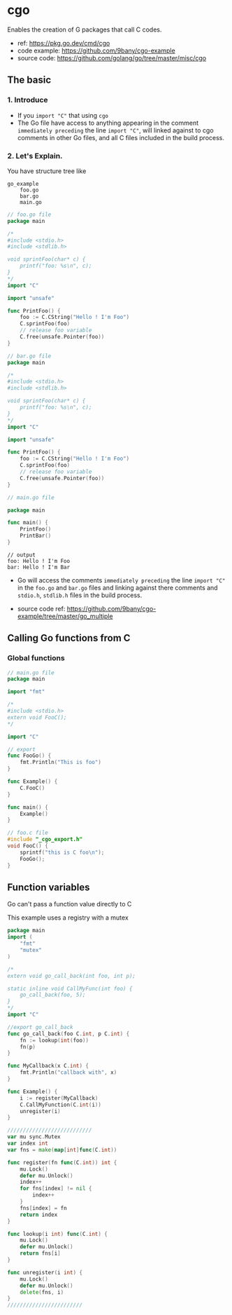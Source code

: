 # cgo

Enables the creation of G packages that call C codes.

- ref: https://pkg.go.dev/cmd/cgo
- code example: https://github.com/9bany/cgo-example
- source code: https://github.com/golang/go/tree/master/misc/cgo

## The basic

### 1. Introduce
- If you `import "C"` that using `cgo`
- The Go file have access to anything appearing in the comment `immediately preceding` the line `import "C"`, will linked against to cgo comments in other Go files, and all C files included in the build process.

### 2. Let's Explain.

You have structure tree like

```
go_example
    foo.go
    bar.go
    main.go 
```

```go
// foo.go file
package main

/*
#include <stdio.h>
#include <stdlib.h>

void sprintFoo(char* c) {
	printf("foo: %s\n", c);
}
*/
import "C"

import "unsafe"

func PrintFoo() {
	foo := C.CString("Hello ! I'm Foo")
	C.sprintFoo(foo)
	// release foo variable
	C.free(unsafe.Pointer(foo))
}

```

```go
// bar.go file
package main

/*
#include <stdio.h>
#include <stdlib.h>

void sprintFoo(char* c) {
	printf("foo: %s\n", c);
}
*/
import "C"

import "unsafe"

func PrintFoo() {
	foo := C.CString("Hello ! I'm Foo")
	C.sprintFoo(foo)
	// release foo variable
	C.free(unsafe.Pointer(foo))
}

```

```go
// main.go file

package main

func main() {
	PrintFoo()
	PrintBar()
}

```

```
// output
foo: Hello ! I'm Foo
bar: Hello ! I'm Bar
```

- Go will access the comments `immediately preceding` the line `import "C"` in the `foo.go` and `bar.go` files and linking against there comments and `stdio.h`, `stdlib.h` files in the build process.

- source code ref: https://github.com/9bany/cgo-example/tree/master/go_multiple


## Calling Go functions from C 

### Global functions

```go 
// main.go file
package main

import "fmt"

/*
#include <stdio.h>
extern void FooC();
*/

import "C"

// export
func FooGo() {
	fmt.Println("This is foo")
}

func Example() {
	C.FooC()
}

func main() {
	Example()
}

```

```c
// foo.c file
#include "_cgo_export.h"
void FooC() {
	sprintf("this is C foo\n");
	FooGo();
}
```
## Function variables

Go can't pass a function value directly to C

This example uses a registry with a mutex 

```go
package main
import (
	"fmt"
	"mutex"
)

/*
extern void go_call_back(int foo, int p);

static inline void CallMyFunc(int foo) {
	go_call_back(foo, 5);
}
*/
import "C"

//export go_call_back
func go_call_back(foo C.int, p C.int) {
	fn := lookup(int(foo))
	fn(p)
}

func MyCallback(x C.int) {
	fmt.Println("callback with", x)
}

func Example() {
	i := register(MyCallback)
	C.CallMyFunction(C.int(i))
	unregister(i)
}

///////////////////////////
var mu sync.Mutex
var index int
var fns = make(map[int]func(C.int))

func register(fn func(C.int)) int {
	mu.Lock()
	defer mu.Unlock()
	index++
	for fns[index] != nil {
		index++
	}
	fns[index] = fn
	return index
}

func lookup(i int) func(C.int) {
	mu.Lock()
	defer mu.Unlock()
	return fns[i]
}

func unregister(i int) {
	mu.Lock()
	defer mu.Unlock()
	delete(fns, i)
}
////////////////////////
```
